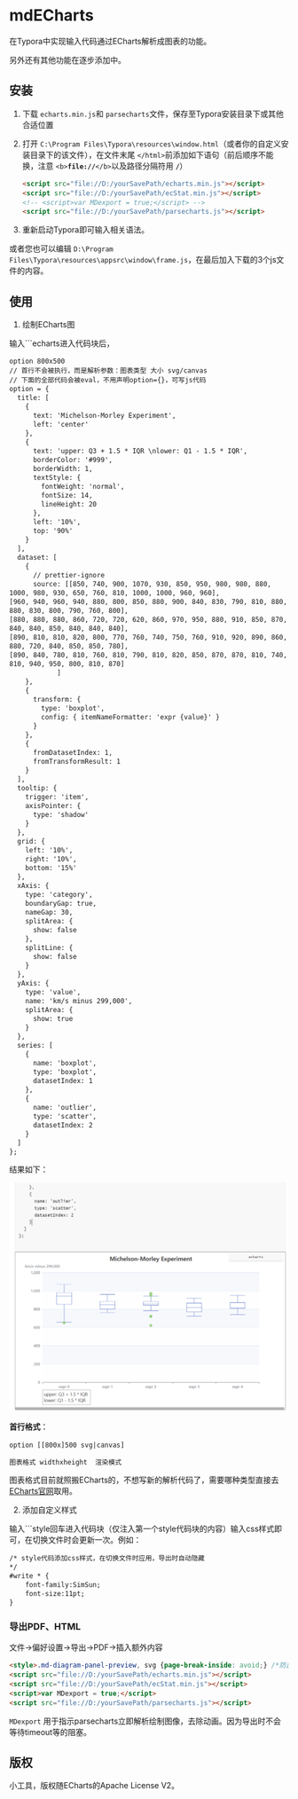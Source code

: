 # mdECharts

在Typora中实现输入代码通过ECharts解析成图表的功能。

另外还有其他功能在逐步添加中。

## 安装

1. 下载 `echarts.min.js`和 `parsecharts`文件，保存至Typora安装目录下或其他合适位置
2. 打开 `C:\Program Files\Typora\resources\window.html`（或者你的自定义安装目录下的该文件），在文件末尾 `</html>`前添加如下语句（前后顺序不能换，注意 `<b>`**`file://`**`</b>`以及路径分隔符用 **`/`**）

   ```html
   <script src="file://D:/yourSavePath/echarts.min.js"></script>
   <script src="file://D:/yourSavePath/ecStat.min.js"></script>
   <!-- <script>var MDexport = true;</script> -->
   <script src="file://D:/yourSavePath/parsecharts.js"></script>
   ```
3. 重新启动Typora即可输入相关语法。

或者您也可以编辑 `D:\Program Files\Typora\resources\appsrc\window\frame.js`，在最后加入下载的3个js文件的内容。

## 使用

1. 绘制ECharts图

输入\`\`\`echarts进入代码块后，

```echarts
option 800x500
// 首行不会被执行，而是解析参数：图表类型 大小 svg/canvas
// 下面的全部代码会被eval，不用声明option={}，可写js代码
option = {
  title: [
    {
      text: 'Michelson-Morley Experiment',
      left: 'center'
    },
    {
      text: 'upper: Q3 + 1.5 * IQR \nlower: Q1 - 1.5 * IQR',
      borderColor: '#999',
      borderWidth: 1,
      textStyle: {
        fontWeight: 'normal',
        fontSize: 14,
        lineHeight: 20
      },
      left: '10%',
      top: '90%'
    }
  ],
  dataset: [
    {
      // prettier-ignore
      source: [[850, 740, 900, 1070, 930, 850, 950, 980, 980, 880, 1000, 980, 930, 650, 760, 810, 1000, 1000, 960, 960],
[960, 940, 960, 940, 880, 800, 850, 880, 900, 840, 830, 790, 810, 880, 880, 830, 800, 790, 760, 800],
[880, 880, 880, 860, 720, 720, 620, 860, 970, 950, 880, 910, 850, 870, 840, 840, 850, 840, 840, 840],
[890, 810, 810, 820, 800, 770, 760, 740, 750, 760, 910, 920, 890, 860, 880, 720, 840, 850, 850, 780],
[890, 840, 780, 810, 760, 810, 790, 810, 820, 850, 870, 870, 810, 740, 810, 940, 950, 800, 810, 870]
            ]
    },
    {
      transform: {
        type: 'boxplot',
        config: { itemNameFormatter: 'expr {value}' }
      }
    },
    {
      fromDatasetIndex: 1,
      fromTransformResult: 1
    }
  ],
  tooltip: {
    trigger: 'item',
    axisPointer: {
      type: 'shadow'
    }
  },
  grid: {
    left: '10%',
    right: '10%',
    bottom: '15%'
  },
  xAxis: {
    type: 'category',
    boundaryGap: true,
    nameGap: 30,
    splitArea: {
      show: false
    },
    splitLine: {
      show: false
    }
  },
  yAxis: {
    type: 'value',
    name: 'km/s minus 299,000',
    splitArea: {
      show: true
    }
  },
  series: [
    {
      name: 'boxplot',
      type: 'boxplot',
      datasetIndex: 1
    },
    {
      name: 'outlier',
      type: 'scatter',
      datasetIndex: 2
    }
  ]
};
```

结果如下：

![image-20230327001304483](./README.assets/image-20230327001304483.png)

**首行格式**：

`option [[800x]500 svg|canvas]`

`图表格式 widthxheight  渲染模式`

图表格式目前就照搬ECharts的，不想写新的解析代码了，需要哪种类型直接去[ECharts官网](https://echarts.apache.org/examples/en/index.html)取用。



2. 添加自定义样式

输入\`\`\`style回车进入代码块（仅注入第一个style代码块的内容）输入css样式即可，在切换文件时会更新一次。例如：

```style
/* style代码添加css样式，在切换文件时应用，导出时自动隐藏
*/
#write * {
	font-family:SimSun;
	font-size:11pt;
}
```



### 导出PDF、HTML

文件->偏好设置->导出->PDF->插入额外内容

```html
<style>.md-diagram-panel-preview, svg {page-break-inside: avoid;} /*防止图像被分隔在两页*/</style>
<script src="file://D:/yourSavePath/echarts.min.js"></script>
<script src="file://D:/yourSavePath/ecStat.min.js"></script>
<script>var MDexport = true;</script>
<script src="file://D:/yourSavePath/parsecharts.js"></script>
```

`MDexport` 用于指示parsecharts立即解析绘制图像，去除动画。因为导出时不会等待timeout等的阻塞。

## 版权

小工具，版权随ECharts的Apache License V2。
